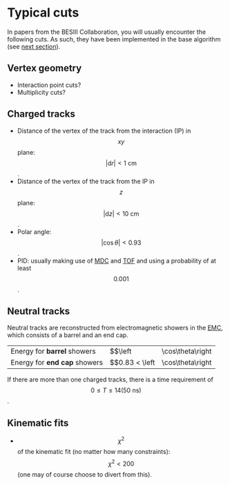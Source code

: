 # Typical cuts

In papers from the BESIII Collaboration, you will usually encounter the following cuts. As such, they have been implemented in the base algorithm \(see [next section](base.md)\).

## Vertex geometry

* Interaction point cuts?
* Multiplicity cuts?

## Charged tracks

* Distance of the vertex of the track from the interaction \(IP\) in $$xy$$ plane: $$\left|\text{d}r\right| < 1\text{ cm}$$.
* Distance of the vertex of the track from the IP in $$z$$ plane: $$\left|\text{d}z\right| < 10\text{ cm}$$.
* Polar angle: $$\left|\cos\theta\right| < 0.93$$.
* PID: usually making use of [MDC](../../boss/besiii.md#main-drift-chamber-mdc) and [TOF](../../boss/besiii.md#time-of-flight-system-tof) and using a probability of at least $$0.001$$.

## Neutral tracks

Neutral tracks are reconstructed from electromagnetic showers in the [EMC](../../boss/besiii.md#electromagnetic-calorimeter-emc), which consists of a barrel and an end cap.

|  |  |  |
| :--- | :--- | :--- |
| Energy for **barrel** showers | $$\left|\cos\theta\right| < 0.8$$ | $$E > 25\text{ MeV}$$ |
| Energy for **end cap** showers | $$0.83 < \left|\cos\theta\right| < 0.93$$ | $$E > 50\text{ MeV}$$ |

If there are more than one charged tracks, there is a time requirement of $$0 \leq T \leq 14 (50\text{ ns})$$.

## Kinematic fits

* $$\chi^2$$ of the kinematic fit \(no matter how many constraints\): $$\chi^2 < 200$$ \(one may of course choose to divert from this\).

